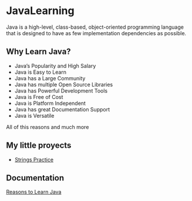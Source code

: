 # JavaLearning
Java is a high-level, class-based, object-oriented programming language that is designed to have as few implementation dependencies as possible.

## Why Learn Java?
- Java’s Popularity and High Salary
- Java is Easy to Learn
- Java has a Large Community
- Java has multiple Open Source Libraries
- Java has Powerful Development Tools
- Java is Free of Cost
- Java is Platform Independent
- Java has great Documentation Support
- Java is Versatile  
  
All of this reasons and much more

## My little proyects
- <a href="./StringsPractice/Project 4/src/project/pkg4" target="_blank">Strings Practice</a>


## Documentation

[Reasons to Learn Java](https://www.geeksforgeeks.org/top-10-reasons-to-learn-java/#:~:text=Java%20is%20very%20versatile%20as,that%20make%20it%20quite%20versatile.)
